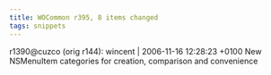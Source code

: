 ```yaml
---
title: WOCommon r395, 8 items changed
tags: snippets
---
```


r1390@cuzco (orig r144): wincent | 2006-11-16 12:28:23 +0100 New NSMenuItem categories for creation, comparison and convenience
